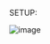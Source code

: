 SETUP:

![image](https://user-images.githubusercontent.com/104431704/221187022-bbd48575-b163-4507-bd1e-3f7488ea1c36.png)
